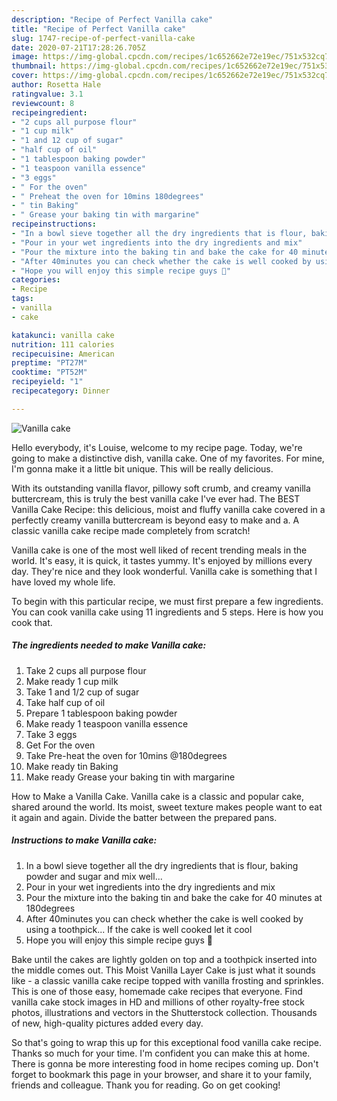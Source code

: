 ```yaml
---
description: "Recipe of Perfect Vanilla cake"
title: "Recipe of Perfect Vanilla cake"
slug: 1747-recipe-of-perfect-vanilla-cake
date: 2020-07-21T17:28:26.705Z
image: https://img-global.cpcdn.com/recipes/1c652662e72e19ec/751x532cq70/vanilla-cake-recipe-main-photo.jpg
thumbnail: https://img-global.cpcdn.com/recipes/1c652662e72e19ec/751x532cq70/vanilla-cake-recipe-main-photo.jpg
cover: https://img-global.cpcdn.com/recipes/1c652662e72e19ec/751x532cq70/vanilla-cake-recipe-main-photo.jpg
author: Rosetta Hale
ratingvalue: 3.1
reviewcount: 8
recipeingredient:
- "2 cups all purpose flour"
- "1 cup milk"
- "1 and 12 cup of sugar"
- "half cup of oil"
- "1 tablespoon baking powder"
- "1 teaspoon vanilla essence"
- "3 eggs"
- " For the oven"
- " Preheat the oven for 10mins 180degrees"
- " tin Baking"
- " Grease your baking tin with margarine"
recipeinstructions:
- "In a bowl sieve together all the dry ingredients that is flour, baking powder and sugar and mix well..."
- "Pour in your wet ingredients into the dry ingredients and mix"
- "Pour the mixture into the baking tin and bake the cake for 40 minutes at 180degrees"
- "After 40minutes you can check whether the cake is well cooked by using a toothpick... If the cake is well cooked let it cool"
- "Hope you will enjoy this simple recipe guys 🙂"
categories:
- Recipe
tags:
- vanilla
- cake

katakunci: vanilla cake 
nutrition: 111 calories
recipecuisine: American
preptime: "PT27M"
cooktime: "PT52M"
recipeyield: "1"
recipecategory: Dinner

---
```



![Vanilla cake](https://img-global.cpcdn.com/recipes/1c652662e72e19ec/751x532cq70/vanilla-cake-recipe-main-photo.jpg)

Hello everybody, it's Louise, welcome to my recipe page. Today, we're going to make a distinctive dish, vanilla cake. One of my favorites. For mine, I'm gonna make it a little bit unique. This will be really delicious.

With its outstanding vanilla flavor, pillowy soft crumb, and creamy vanilla buttercream, this is truly the best vanilla cake I&#39;ve ever had. The BEST Vanilla Cake Recipe: this delicious, moist and fluffy vanilla cake covered in a perfectly creamy vanilla buttercream is beyond easy to make and a. A classic vanilla cake recipe made completely from scratch!

Vanilla cake is one of the most well liked of recent trending meals in the world. It's easy, it is quick, it tastes yummy. It's enjoyed by millions every day. They're nice and they look wonderful. Vanilla cake is something that I have loved my whole life.


To begin with this particular recipe, we must first prepare a few ingredients. You can cook vanilla cake using 11 ingredients and 5 steps. Here is how you cook that.

<!--inarticleads1-->

##### The ingredients needed to make Vanilla cake:

1. Take 2 cups all purpose flour
1. Make ready 1 cup milk
1. Take 1 and 1/2 cup of sugar
1. Take half cup of oil
1. Prepare 1 tablespoon baking powder
1. Make ready 1 teaspoon vanilla essence
1. Take 3 eggs
1. Get  For the oven
1. Take  Pre-heat the oven for 10mins @180degrees
1. Make ready  tin Baking
1. Make ready  Grease your baking tin with margarine


How to Make a Vanilla Cake. Vanilla cake is a classic and popular cake, shared around the world. Its moist, sweet texture makes people want to eat it again and again. Divide the batter between the prepared pans. 

<!--inarticleads2-->

##### Instructions to make Vanilla cake:

1. In a bowl sieve together all the dry ingredients that is flour, baking powder and sugar and mix well...
1. Pour in your wet ingredients into the dry ingredients and mix
1. Pour the mixture into the baking tin and bake the cake for 40 minutes at 180degrees
1. After 40minutes you can check whether the cake is well cooked by using a toothpick... If the cake is well cooked let it cool
1. Hope you will enjoy this simple recipe guys 🙂


Bake until the cakes are lightly golden on top and a toothpick inserted into the middle comes out. This Moist Vanilla Layer Cake is just what it sounds like - a classic vanilla cake recipe topped with vanilla frosting and sprinkles. This is one of those easy, homemade cake recipes that everyone. Find vanilla cake stock images in HD and millions of other royalty-free stock photos, illustrations and vectors in the Shutterstock collection. Thousands of new, high-quality pictures added every day. 

So that's going to wrap this up for this exceptional food vanilla cake recipe. Thanks so much for your time. I'm confident you can make this at home. There is gonna be more interesting food in home recipes coming up. Don't forget to bookmark this page in your browser, and share it to your family, friends and colleague. Thank you for reading. Go on get cooking!
